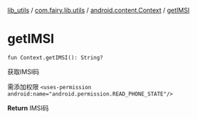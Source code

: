 [lib_utils](../../index.md) / [com.fairy.lib.utils](../index.md) / [android.content.Context](index.md) / [getIMSI](./get-i-m-s-i.md)

# getIMSI

`fun Context.getIMSI(): String?`

获取IMSI码

需添加权限 `<uses-permission android:name="android.permission.READ_PHONE_STATE"/>`

**Return**
IMSI码

